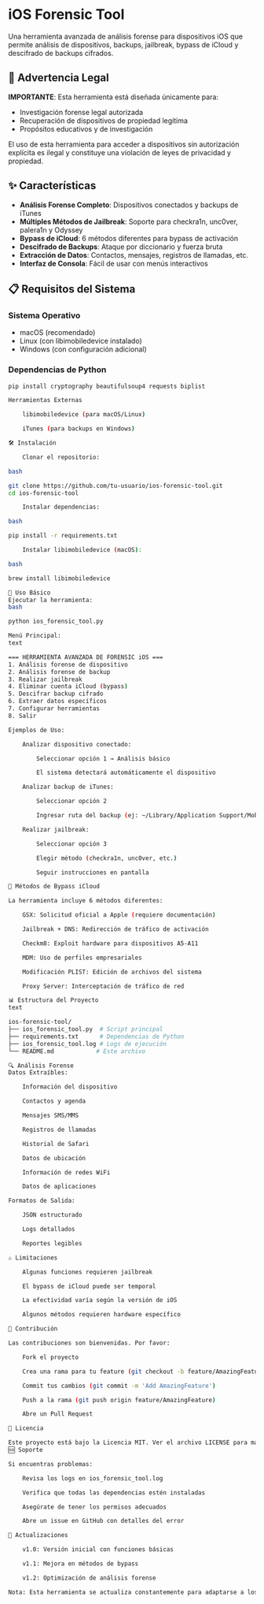 # iOS Forensic Tool

Una herramienta avanzada de análisis forense para dispositivos iOS que permite análisis de dispositivos, backups, jailbreak, bypass de iCloud y descifrado de backups cifrados.

## 🚨 Advertencia Legal

**IMPORTANTE**: Esta herramienta está diseñada únicamente para:
- Investigación forense legal autorizada
- Recuperación de dispositivos de propiedad legítima
- Propósitos educativos y de investigación

El uso de esta herramienta para acceder a dispositivos sin autorización explícita es ilegal y constituye una violación de leyes de privacidad y propiedad.

## ✨ Características

- **Análisis Forense Completo**: Dispositivos conectados y backups de iTunes
- **Múltiples Métodos de Jailbreak**: Soporte para checkra1n, unc0ver, palera1n y Odyssey
- **Bypass de iCloud**: 6 métodos diferentes para bypass de activación
- **Descifrado de Backups**: Ataque por diccionario y fuerza bruta
- **Extracción de Datos**: Contactos, mensajes, registros de llamadas, etc.
- **Interfaz de Consola**: Fácil de usar con menús interactivos

## 📋 Requisitos del Sistema

### Sistema Operativo
- macOS (recomendado)
- Linux (con libimobiledevice instalado)
- Windows (con configuración adicional)

### Dependencias de Python
```bash
pip install cryptography beautifulsoup4 requests biplist

Herramientas Externas

    libimobiledevice (para macOS/Linux)

    iTunes (para backups en Windows)

🛠 Instalación

    Clonar el repositorio:

bash

git clone https://github.com/tu-usuario/ios-forensic-tool.git
cd ios-forensic-tool

    Instalar dependencias:

bash

pip install -r requirements.txt

    Instalar libimobiledevice (macOS):

bash

brew install libimobiledevice

🚀 Uso Básico
Ejecutar la herramienta:
bash

python ios_forensic_tool.py

Menú Principal:
text

=== HERRAMIENTA AVANZADA DE FORENSIC iOS ===
1. Análisis forense de dispositivo
2. Análisis forense de backup  
3. Realizar jailbreak
4. Eliminar cuenta iCloud (bypass)
5. Descifrar backup cifrado
6. Extraer datos específicos
7. Configurar herramientas
8. Salir

Ejemplos de Uso:

    Analizar dispositivo conectado:

        Seleccionar opción 1 → Análisis básico

        El sistema detectará automáticamente el dispositivo

    Analizar backup de iTunes:

        Seleccionar opción 2

        Ingresar ruta del backup (ej: ~/Library/Application Support/MobileSync/Backup/)

    Realizar jailbreak:

        Seleccionar opción 3

        Elegir método (checkra1n, unc0ver, etc.)

        Seguir instrucciones en pantalla

🔧 Métodos de Bypass iCloud

La herramienta incluye 6 métodos diferentes:

    GSX: Solicitud oficial a Apple (requiere documentación)

    Jailbreak + DNS: Redirección de tráfico de activación

    Checkm8: Exploit hardware para dispositivos A5-A11

    MDM: Uso de perfiles empresariales

    Modificación PLIST: Edición de archivos del sistema

    Proxy Server: Interceptación de tráfico de red

📊 Estructura del Proyecto
text

ios-forensic-tool/
├── ios_forensic_tool.py  # Script principal
├── requirements.txt      # Dependencias de Python
├── ios_forensic_tool.log # Logs de ejecución
└── README.md            # Este archivo

🔍 Análisis Forense
Datos Extraíbles:

    Información del dispositivo

    Contactos y agenda

    Mensajes SMS/MMS

    Registros de llamadas

    Historial de Safari

    Datos de ubicación

    Información de redes WiFi

    Datos de aplicaciones

Formatos de Salida:

    JSON estructurado

    Logs detallados

    Reportes legibles

⚠️ Limitaciones

    Algunas funciones requieren jailbreak

    El bypass de iCloud puede ser temporal

    La efectividad varía según la versión de iOS

    Algunos métodos requieren hardware específico

🤝 Contribución

Las contribuciones son bienvenidas. Por favor:

    Fork el proyecto

    Crea una rama para tu feature (git checkout -b feature/AmazingFeature)

    Commit tus cambios (git commit -m 'Add AmazingFeature')

    Push a la rama (git push origin feature/AmazingFeature)

    Abre un Pull Request

📝 Licencia

Este proyecto está bajo la Licencia MIT. Ver el archivo LICENSE para más detalles.
🆘 Soporte

Si encuentras problemas:

    Revisa los logs en ios_forensic_tool.log

    Verifica que todas las dependencias estén instaladas

    Asegúrate de tener los permisos adecuados

    Abre un issue en GitHub con detalles del error

🔄 Actualizaciones

    v1.0: Versión inicial con funciones básicas

    v1.1: Mejora en métodos de bypass

    v1.2: Optimización de análisis forense

Nota: Esta herramienta se actualiza constantemente para adaptarse a los cambios en los sistemas iOS. Siempre usa la versión más reciente.
